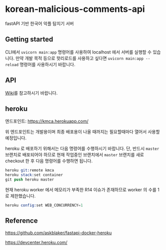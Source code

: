 # korean-malicious-comments-api

fastAPI 기반 한국어 악플 탐지기 서버

## Getting started

CLI에서 `uvicorn main:app` 명령어를 사용하여 localhost 에서 서버를 실행할 수 있습니다. 만약 개발 목적 등으로 핫리로드를 사용하고 싶다면 `uvicorn main:app --reload` 명령어를 사용하시기 바랍니다.

## API

[Wiki](https://github.com/Team-M1/korean-malicious-comments-api/wiki/1%EC%A3%BC%EC%B0%A8-%EB%AF%B8%EC%85%98)를 참고하시기 바랍니다.

## heroku

엔드포인트: <https://kmca.herokuapp.com/>

위 엔드포인트는 개발용이며 최종 배포용이 나올 때까지는 필요할때마다 열어서 사용할 예정입니다.

heroku 로 배포하기 위해서는 다음 명령어를 수행하시기 바랍니다. 단, 반드시 `master` 브랜치로 배포되어야 하므로 현재 작업중인 브랜치에서 `master` 브랜치를 새로 checkout 한 후 다음 명령어를 수행하면 됩니다.

```s
heroku git:remote kmca
heroku stack:set container
git push heroku master
```

현재 heroku worker 에서 메모리가 부족한 R14 이슈가 존재하므로 worker 의 수를 1로 제한했습니다.

```s
heroku config:set WEB_CONCURRENCY=1
```

## Reference

<https://github.com/askblaker/fastapi-docker-heroku>

<https://devcenter.heroku.com/>

